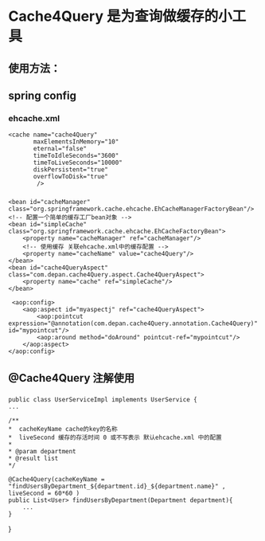 Cache4Query 是为查询做缓存的小工具
========================================
使用方法：
---------------------------------------
spring config
---------------------------------------
###  ehcache.xml
	<cache name="cache4Query"
           maxElementsInMemory="10"
           eternal="false"
           timeToIdleSeconds="3600"
           timeToLiveSeconds="10000"
           diskPersistent="true"
           overflowToDisk="true"
            />
### 	
	<bean id="cacheManager" class="org.springframework.cache.ehcache.EhCacheManagerFactoryBean"/>
    <!-- 配置一个简单的缓存工厂bean对象 -->
    <bean id="simpleCache" class="org.springframework.cache.ehcache.EhCacheFactoryBean">
        <property name="cacheManager" ref="cacheManager"/>
        <!-- 使用缓存 关联ehcache.xml中的缓存配置 -->
        <property name="cacheName" value="cache4Query"/>
    </bean>
	<bean id="cache4QueryAspect" class="com.depan.cache4Query.aspect.Cache4QueryAspect">
		<property name="cache" ref="simpleCache"/>
	</bean> 
     
     <aop:config>
        <aop:aspect id="myaspectj" ref="cache4QueryAspect">
            <aop:pointcut expression="@annotation(com.depan.cache4Query.annotation.Cache4Query)" id="mypointcut"/>
            <aop:around method="doAround" pointcut-ref="mypointcut"/>
        </aop:aspect>
    </aop:config>

@Cache4Query 注解使用
------------------------------------------
### 
	public class UserServiceImpl implements UserService {
	...

	/**
	*  cacheKeyName cache的key的名称
	*  liveSecond 缓存的存活时间 0 或不写表示 默认ehcache.xml 中的配置
	*
	* @param department 
	* @result list
	*/

	@Cache4Query(cacheKeyName = "findUsersByDepartment_${department.id}_${department.name}" , liveSecond = 60*60 )
	public List<User> findUsersByDepartment(Department department){
		...
	}
}
